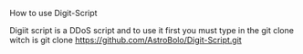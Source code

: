 How to use Digit-Script

Digiit script is a DDoS script and to use it first you must type in the git clone witch is git clone https://github.com/AstroBolo/Digit-Script.git
